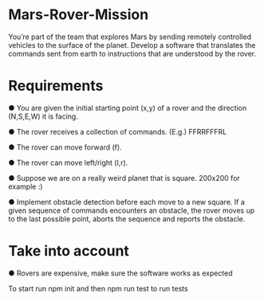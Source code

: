 # Mars-Rover-Mission
You’re part of the team that explores Mars by sending remotely controlled vehicles to the surface of the planet. Develop a software that translates the commands sent from earth to instructions that are understood by the rover.

# Requirements
● You are given the initial starting point (x,y) of a rover and the direction (N,S,E,W)
it is facing.

● The rover receives a collection of commands. (E.g.) FFRRFFFRL

● The rover can move forward (f).

● The rover can move left/right (l,r).

● Suppose we are on a really weird planet that is square. 200x200 for example :)

● Implement obstacle detection before each move to a new square. If a given
sequence of commands encounters an obstacle, the rover moves up to the last
possible point, aborts the sequence and reports the obstacle.

# Take into account
● Rovers are expensive, make sure the software works as expected


To start run npm init and then npm run test to run tests

